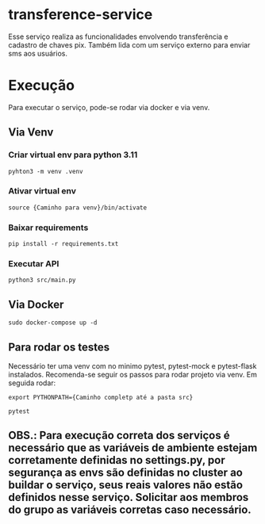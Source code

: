 # transference-service

Esse serviço realiza as funcionalidades envolvendo transferência e cadastro de chaves pix. Também lida com um serviço externo para enviar sms aos usuários.

# Execução

Para executar o serviço, pode-se rodar via docker e via venv.

## Via Venv

### Criar virtual env para python 3.11

```
pyhton3 -m venv .venv
```

### Ativar virtual env

```
source {Caminho para venv}/bin/activate
```

### Baixar requirements
```
pip install -r requirements.txt
```

### Executar API
```
python3 src/main.py
```

## Via Docker
```
sudo docker-compose up -d
```

## Para rodar os testes
Necessário ter uma venv com no minimo pytest, pytest-mock e pytest-flask instalados. Recomenda-se seguir os passos para rodar projeto via venv. Em seguida rodar:

```
export PYTHONPATH={Caminho completp até a pasta src}
```

```
pytest
```

## OBS.: Para execução correta dos serviços é necessário que as variáveis de ambiente estejam corretamente definidas no settings.py, por segurança as envs são definidas no cluster ao buildar o serviço, seus reais valores não estão definidos nesse serviço. Solicitar aos membros do grupo as variáveis corretas caso necessário.